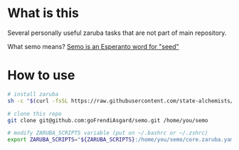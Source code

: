 # What is this

Several personally useful zaruba tasks that are not part of main repository.

What semo means? [Semo is an Esperanto word for "seed"](https://translate.google.com/?sl=auto&tl=eo&text=seed&op=translate)

# How to use

```sh
# install zaruba
sh -c "$(curl -fsSL https://raw.githubusercontent.com/state-alchemists/zaruba/master/install.sh)"

# clone this repo
git clone git@github.com:goFrendiAsgard/semo.git /home/you/semo

# modify ZARUBA_SCRIPTS variable (put on ~/.bashrc or ~/.zshrc)
export ZARUBA_SCRIPTS="${ZARUBA_SCRIPTS}:/home/you/semo/core.zaruba.yaml
```